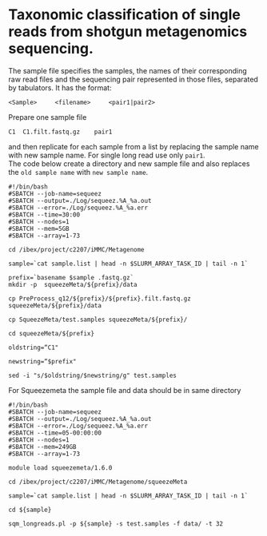 # Taxonomic classification of single reads from shotgun metagenomics sequencing.
The sample file specifies the samples, the names of their corresponding raw read files and the sequencing pair represented in those files, separated by tabulators.
It has the format: 
```
<Sample>	 <filename> 	<pair1|pair2>	
```
Prepare one sample file  
```
C1	C1.filt.fastq.gz	pair1
```
and then replicate for each sample from a list by replacing the sample name  with new sample name.
For single long read use only `pair1`.  
The code below create a directory and new sample file and also replaces the `old sample name` with `new sample name`.

```
#!/bin/bash
#SBATCH --job-name=sequeez
#SBATCH --output=./Log/sequeez.%A_%a.out
#SBATCH --error=./Log/sequeez.%A_%a.err
#SBATCH --time=30:00
#SBATCH --nodes=1
#SBATCH --mem=5GB
#SBATCH --array=1-73

cd /ibex/project/c2207/iMMC/Metagenome

sample=`cat sample.list | head -n $SLURM_ARRAY_TASK_ID | tail -n 1`

prefix=`basename $sample .fastq.gz`
mkdir -p  squeezeMeta/${prefix}/data

cp PreProcess_q12/${prefix}/${prefix}.filt.fastq.gz squeezeMeta/${prefix}/data

cp SqueezeMeta/test.samples squeezeMeta/${prefix}/

cd squeezeMeta/${prefix}

oldstring=“C1"

newstring=“$prefix"

sed -i "s/$oldstring/$newstring/g" test.samples
```
For Squeezemeta the sample file and data should be in same directory 
```
#!/bin/bash
#SBATCH --job-name=sequeez
#SBATCH --output=./Log/sequeez.%A_%a.out
#SBATCH --error=./Log/sequeez.%A_%a.err
#SBATCH --time=05-00:00:00
#SBATCH --nodes=1
#SBATCH --mem=249GB
#SBATCH --array=1-73

module load squeezemeta/1.6.0

cd /ibex/project/c2207/iMMC/Metagenome/squeezeMeta

sample=`cat sample.list | head -n $SLURM_ARRAY_TASK_ID | tail -n 1`

cd ${sample}

sqm_longreads.pl -p ${sample} -s test.samples -f data/ -t 32
```
